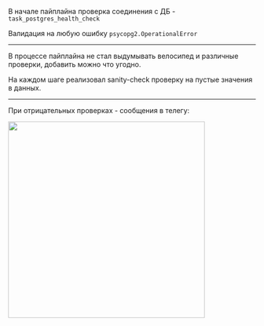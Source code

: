 В начале пайплайна проверка соединения с ДБ - `task_postgres_health_check`

Валидация на любую ошибку `psycopg2.OperationalError`
***
В процессе пайплайна не стал выдумывать велосипед и различные проверки, добавить можно что угодно. 

На каждом шаге реализовал sanity-check проверку на пустые значения в данных.
***
При отрицательных проверках - сообщения в телегу:

<img src="https://sun9-29.userapi.com/c858436/v858436387/1f9b13/kPWuTdnFX1s.jpg" width="400">

